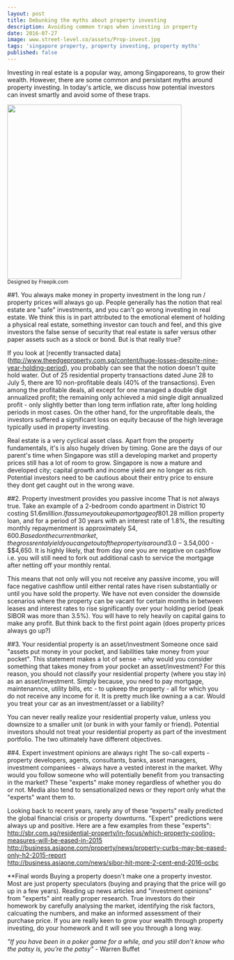 ```yaml
---
layout: post
title: Debunking the myths about property investing
description: Avoiding common traps when investing in property
date: 2016-07-27
image: www.street-level.co/assets/Prop-invest.jpg
tags: 'singapore property, property investing, property myths'
published: false
---
```

Investing in real estate is a popular way, among Singaporeans, to grow their wealth.  However, there are some common and persistant 
myths around property investing.  In today's article, we discuss how potential investors can invest smartly and avoid some of these 
traps. <br>

<img src="http://www.street-level.co/assets/Prop-invest.jpg" width="400px"><br>
<sup>Designed by Freepik.com</sup><br>

##1.  You always make money in property investment in the long run / property prices will always go up.
People generally has the notion that real estate are "safe" investments, and you can't go wrong investing in real estate.  We think this is in part attributed to the emotional element of holding a physical real estate, something investor can touch and feel, and this give investors the false sense of security that real estate is safer versus other paper assets such as a stock or bond.  But is that really true?  

If you look at [recently transacted data] (http://www.theedgeproperty.com.sg/content/huge-losses-despite-nine-year-holding-period), you probably can see that the notion doesn't quite hold water.  Out of 25 residential property transactions dated June 28 to July 5, there are 10 non-profitable deals (40% of the transactions).  Even among the profitable deals, all except for one managed a double digit annualized profit; the remaining only achieved a mid single digit annualized profit - only slightly better than long term inflation rate, after long holding periods in most cases.  On the other hand, for the unprofitable deals, the investors suffered a significant loss on equity because of the high leverage typically used in property investing.

Real estate is a very cyclical asset class.  Apart from the property fundamentals, it's is also hugely driven by timing. Gone are the 
days of our parent's time when Singapore was still a developing market and property prices still has a lot of room to grow.  Singapore is now a mature and developed city; capital growth and income yield are no longer as rich.  Potential investors need to be cautious about their entry price to ensure they dont get caught out in the wrong wave.


##2.  Property investment provides you passive income 
That is not always true.  Take an example of a 2-bedroom condo apartment in District 10 costing S$1.6 milllion.  If assume you take up a mortgage of 80% of the value i.e. S$1.28 million property loan, and for a period of 30 years with an interest rate of 1.8%, the 
resulting monthly repaymentment is approximately S$4,600.  Based on the current market, the gross rental yield you can get out of the property is around 3.0 - 3.5% or S$4,000 - $$4,650.  It is highly likely, that from day one you are negative on cashflow i.e. you will still need to fork out additional cash to service the mortgage after netting off your monthly rental. 

This means that not only will you not receive any passive income, you will face negative cashflow until either rental rates have risen substantially or until you have sold the property.  We have not even consider the downside scenarios where the property can be vacant for certain months in between leases and interest rates to rise significantly over your holding period (peak SIBOR was more than 3.5%).  You will have to rely heavily on capital gains to make any profit.  But think back to the first point again (does property prices always go up?)
  
##3.  Your residential property is an asset/investment
Someone once said "assets put money in your pocket, and liabilities take money from your pocket".  This statement makes a lot of sense - why would you consider something that takes money from your pocket an asset/investment?  For this reason, you should not classify your residential property (where you stay in) as an asset/investment.  Simply because, you need to pay mortgage, maintenannce, utility bills, etc - to upkeep the property - all for which you do not receive any income for it. It is pretty much like owning a a car.  Would you treat your car as an investment/asset or a liability?

You can never really realize your residential property value, unless you downsize to a smaller unit (or bunk in with your family or 
friend).  Potential investors should not treat your residential property as part of the investment portfolio. The two ultimately have 
different objectives.  

##4.  Expert investment opinions are always right
The so-call experts - property developers, agents, consultants, banks, asset managers, investment companiees - always have a vested 
interest in the market.  Why would you follow someone who will potentially benefit from you transacting in the market?  These "experts" make money regardless of whether you do or not.  Media also tend to sensationalized news or they report only what the "experts" want them to. 

Looking back to recent years, rarely any of these “experts” really predicted the global financial crisis or property downturns. "Expert" predictions were always up and positive. Here are a few examples from these "experts":<br>
http://sbr.com.sg/residential-property/in-focus/which-property-cooling-measures-will-be-eased-in-2015<br>
http://business.asiaone.com/property/news/property-curbs-may-be-eased-only-h2-2015-report<br>
http://business.asiaone.com/news/sibor-hit-more-2-cent-end-2016-ocbc<br>


**Final words
Buying a property doesn't make one a property investor.  Most are just property speculators (buying and praying that the price will go up in a few years).  Reading up news articles and "investment opinions" from "experts" aint really proper research.  True investors do their homework by carefully analysing the market, identifying the risk factors, calcuating the numbers, and make an informed assessment of their purchase price.  If you are really keen to grow your wealth through property investing, do your homework and it will see you through a long way.  


<i>"If you have been in a poker game for a while, and you still don’t know who the patsy is, you’re the patsy"</i> - Warren Buffet
